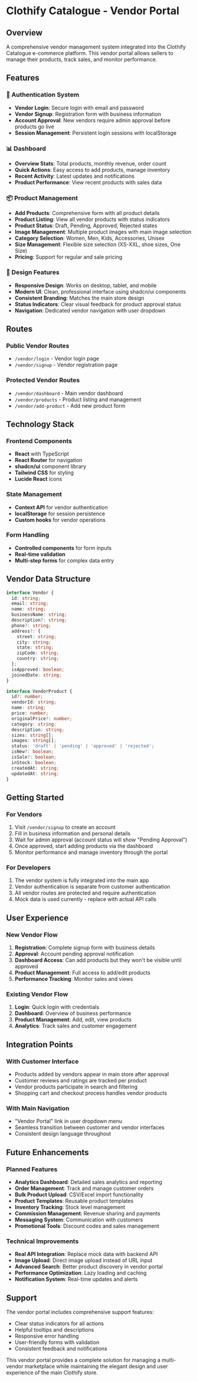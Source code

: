 # Clothify Catalogue - Vendor Portal

## Overview
A comprehensive vendor management system integrated into the Clothify Catalogue e-commerce platform. This vendor portal allows sellers to manage their products, track sales, and monitor performance.

## Features

### 🔐 Authentication System
- **Vendor Login**: Secure login with email and password
- **Vendor Signup**: Registration form with business information
- **Account Approval**: New vendors require admin approval before products go live
- **Session Management**: Persistent login sessions with localStorage

### 📊 Dashboard
- **Overview Stats**: Total products, monthly revenue, order count
- **Quick Actions**: Easy access to add products, manage inventory
- **Recent Activity**: Latest updates and notifications
- **Product Performance**: View recent products with sales data

### 📦 Product Management
- **Add Products**: Comprehensive form with all product details
- **Product Listing**: View all vendor products with status indicators
- **Product Status**: Draft, Pending, Approved, Rejected states
- **Image Management**: Multiple product images with main image selection
- **Category Selection**: Women, Men, Kids, Accessories, Unisex
- **Size Management**: Flexible size selection (XS-XXL, shoe sizes, One Size)
- **Pricing**: Support for regular and sale pricing

### 🎨 Design Features
- **Responsive Design**: Works on desktop, tablet, and mobile
- **Modern UI**: Clean, professional interface using shadcn/ui components
- **Consistent Branding**: Matches the main store design
- **Status Indicators**: Clear visual feedback for product approval status
- **Navigation**: Dedicated vendor navigation with user dropdown

## Routes

### Public Vendor Routes
- `/vendor/login` - Vendor login page
- `/vendor/signup` - Vendor registration page

### Protected Vendor Routes  
- `/vendor/dashboard` - Main vendor dashboard
- `/vendor/products` - Product listing and management
- `/vendor/add-product` - Add new product form

## Technology Stack

### Frontend Components
- **React** with TypeScript
- **React Router** for navigation
- **shadcn/ui** component library
- **Tailwind CSS** for styling
- **Lucide React** icons

### State Management
- **Context API** for vendor authentication
- **localStorage** for session persistence
- **Custom hooks** for vendor operations

### Form Handling
- **Controlled components** for form inputs
- **Real-time validation** 
- **Multi-step forms** for complex data entry

## Vendor Data Structure

```typescript
interface Vendor {
  id: string;
  email: string;
  name: string;
  businessName: string;
  description?: string;
  phone?: string;
  address?: {
    street: string;
    city: string;
    state: string;
    zipCode: string;
    country: string;
  };
  isApproved: boolean;
  joinedDate: string;
}

interface VendorProduct {
  id?: number;
  vendorId: string;
  name: string;
  price: number;
  originalPrice?: number;
  category: string;
  description: string;
  sizes: string[];
  images: string[];
  status: 'draft' | 'pending' | 'approved' | 'rejected';
  isNew?: boolean;
  isSale?: boolean;
  inStock: boolean;
  createdAt: string;
  updatedAt: string;
}
```

## Getting Started

### For Vendors
1. Visit `/vendor/signup` to create an account
2. Fill in business information and personal details
3. Wait for admin approval (account status will show "Pending Approval")
4. Once approved, start adding products via the dashboard
5. Monitor performance and manage inventory through the portal

### For Developers
1. The vendor system is fully integrated into the main app
2. Vendor authentication is separate from customer authentication
3. All vendor routes are protected and require authentication
4. Mock data is used currently - replace with actual API calls

## User Experience

### New Vendor Flow
1. **Registration**: Complete signup form with business details
2. **Approval**: Account pending approval notification
3. **Dashboard Access**: Can add products but they won't be visible until approved
4. **Product Management**: Full access to add/edit products
5. **Performance Tracking**: Monitor sales and views

### Existing Vendor Flow
1. **Login**: Quick login with credentials
2. **Dashboard**: Overview of business performance
3. **Product Management**: Add, edit, view products
4. **Analytics**: Track sales and customer engagement

## Integration Points

### With Customer Interface
- Products added by vendors appear in main store after approval
- Customer reviews and ratings are tracked per product
- Vendor products participate in search and filtering
- Shopping cart and checkout process handles vendor products

### With Main Navigation
- "Vendor Portal" link in user dropdown menu
- Seamless transition between customer and vendor interfaces
- Consistent design language throughout

## Future Enhancements

### Planned Features
- **Analytics Dashboard**: Detailed sales analytics and reporting
- **Order Management**: Track and manage customer orders
- **Bulk Product Upload**: CSV/Excel import functionality
- **Product Templates**: Reusable product templates
- **Inventory Tracking**: Stock level management
- **Commission Management**: Revenue sharing and payments
- **Messaging System**: Communication with customers
- **Promotional Tools**: Discount codes and sales management

### Technical Improvements
- **Real API Integration**: Replace mock data with backend API
- **Image Upload**: Direct image upload instead of URL input
- **Advanced Search**: Better product discovery in vendor portal
- **Performance Optimization**: Lazy loading and caching
- **Notification System**: Real-time updates and alerts

## Support

The vendor portal includes comprehensive support features:
- Clear status indicators for all actions
- Helpful tooltips and descriptions
- Responsive error handling
- User-friendly forms with validation
- Consistent feedback and notifications

This vendor portal provides a complete solution for managing a multi-vendor marketplace while maintaining the elegant design and user experience of the main Clothify store.